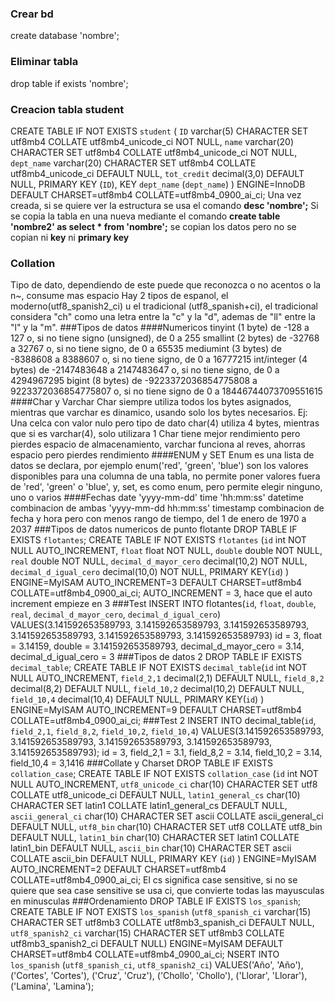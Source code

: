 ### Crear bd
create database 'nombre';
### Eliminar tabla
drop table if exists 'nombre';
### Creacion tabla student
CREATE TABLE IF NOT EXISTS `student` ( `ID` varchar(5) CHARACTER SET utf8mb4 COLLATE utf8mb4_unicode_ci NOT NULL, `name` varchar(20) CHARACTER SET utf8mb4 COLLATE utf8mb4_unicode_ci NOT NULL, `dept_name` varchar(20) CHARACTER SET utf8mb4 COLLATE utf8mb4_unicode_ci DEFAULT NULL, `tot_credit` decimal(3,0) DEFAULT NULL, PRIMARY KEY (`ID`), KEY `dept_name` (`dept_name`) ) ENGINE=InnoDB DEFAULT CHARSET=utf8mb4 COLLATE=utf8mb4_0900_ai_ci;
Una vez creada, si se quiere ver la estructura se usa el comando **desc 'nombre';**
Si se copia la tabla en una nueva mediante el comando **create table 'nombre2' as select * from 'nombre';** se copian los datos pero no se copian ni **key** ni **primary key**
### Collation
Tipo de dato, dependiendo de este puede que reconozca o no acentos o la n~, consume mas espacio
Hay 2 tipos de espanol, el moderno(utf8_spanish2_ci) u el tradicional (utf8_spanish+ci), el tradicional considera "ch" como una letra entre la "c" y la "d", ademas de "ll" entre la "l" y la "m".
###Tipos de datos
####Numericos
tinyint (1 byte) de -128 a 127 o, si no tiene signo (unsigned), de 0 a 255
smallint (2 bytes) de -32768 a 32767 o, si no tiene signo, de 0 a 65535 
mediumint (3 bytes) de -8388608 a 8388607 o, si no tiene signo, de 0 a 16777215
int/integer (4 bytes) de -2147483648 a 2147483647 o, si no tiene signo, de 0 a 4294967295
bigint (8 bytes) de -9223372036854775808 a 9223372036854775807 o, si no tiene signo de 0 a 18446744073709551615
####Char y Varchar
Char siempre utiliza todos los bytes asignados, mientras que varchar es dinamico, usando solo los bytes necesarios.
Ej: Una celca con valor nulo pero tipo de dato char(4) utiliza 4 bytes, mientras que si es varchar(4), solo utilizara 1
Char tiene mejor rendimiento pero pierdes espacio de almacenamiento, varchar funciona al reves, ahorras espacio pero pierdes rendimiento
####ENUM  y SET
Enum es una lista de datos se declara, por ejemplo enum('red', 'green', 'blue') son los valores disponibles para una columna de una tabla, no permite poner valores fuera de 'red', 'green' o 'blue', y, set, es como enum, pero permite elegir ninguno, uno o varios
####Fechas
date 'yyyy-mm-dd' 
time 'hh:mm:ss'
datetime combinacion de ambas 'yyyy-mm-dd hh:mm:ss'
timestamp combinacion de fecha y hora pero con menos rango de tiempo, del 1 de enero de 1970 a 2037
###Tipos de datos numericos de punto flotante
DROP TABLE IF EXISTS `flotantes`; CREATE TABLE IF NOT EXISTS `flotantes` (`id` int NOT NULL AUTO_INCREMENT, `float` float NOT NULL, `double` double NOT NULL, `real` double NOT NULL, `decimal_d_mayor_cero` decimal(10,2) NOT NULL, `decimal_d_igual_cero` decimal(10,0) NOT NULL, PRIMARY KEY(`id`) ) ENGINE=MyISAM AUTO_INCREMENT=3 DEFAULT CHARSET=utf8mb4 COLLATE=utf8mb4_0900_ai_ci;
AUTO_INCREMENT = 3, hace que el auto increment empieze en 3
###Test
INSERT INTO flotantes(`id`, `float`, `double`, `real`, `decimal_d_mayor_cero`, `decimal_d_igual_cero`) VALUES(3.141592653589793, 3.141592653589793, 3.141592653589793, 3.141592653589793, 3.141592653589793, 3.141592653589793)
id = 3, float = 3.14159, double = 3.141592653589793, decimal_d_mayor_cero = 3.14, decimal_d_igual_cero = 3
###Tipos de datos 2
DROP TABLE IF EXISTS `decimal_table`; CREATE TABLE IF NOT EXISTS `decimal_table`(`id` int NOT NULL AUTO_INCREMENT, `field_2,1` decimal(2,1) DEFAULT NULL, `field_8,2` decimal(8,2) DEFAULT NULL, `field_10,2` decimal(10,2) DEFAULT NULL, `field_10,4` decimal(10,4) DEFAULT NULL, PRIMARY KEY(`id`) ) ENGINE=MyISAM AUTO_INCREMENT=9 DEFAULT CHARSET=utf8mb4 COLLATE=utf8mb4_0900_ai_ci;
###Test 2
INSERT INTO decimal_table(`id`, `field_2,1`, `field_8,2`, `field_10,2`, `field_10,4`) VALUES(3.141592653589793, 3.141592653589793, 3.141592653589793, 3.141592653589793, 3.141592653589793);
id = 3, field_2,1 = 3.1, field_8,2 = 3.14, field_10,2 = 3.14, field_10,4 = 3,1416
###Collate y Charset
DROP TABLE IF EXISTS `collation_case`; CREATE TABLE IF NOT EXISTS `collation_case` (`id` int NOT NULL AUTO_INCREMENT, `utf8_unicode_ci` char(10) CHARACTER SET utf8 COLLATE utf8_unicode_ci DEFAULT NULL, `latin1_general_cs` char(10) CHARACTER SET latin1 COLLATE latin1_general_cs DEFAULT NULL, `ascii_general_ci` char(10) CHARACTER SET ascii COLLATE ascii_general_ci DEFAULT NULL, `utf8_bin` char(10) CHARACTER SET utf8 COLLATE utf8_bin DEFAULT NULL, `latin1_bin` char(10) CHARACTER SET latin1 COLLATE latin1_bin DEFAULT NULL, `ascii_bin` char(10) CHARACTER SET ascii COLLATE ascii_bin DEFAULT NULL, PRIMARY
KEY (`id`) ) ENGINE=MyISAM AUTO_INCREMENT=2 DEFAULT CHARSET=utf8mb4 COLLATE=utf8mb4_0900_ai_ci;
El cs significa case sensitive, si no se quiere que sea case sensitive se usa ci, que convierte todas las mayusculas en minusculas
###Ordenamiento
DROP TABLE IF EXISTS `los_spanish`; CREATE TABLE IF NOT EXISTS `los_spanish` (`utf8_spanish_ci` varchar(15) CHARACTER SET utf8mb3 COLLATE utf8mb3_spanish_ci DEFAULT NULL, `utf8_spanish2_ci` varchar(15) CHARACTER SET utf8mb3 COLLATE utf8mb3_spanish2_ci DEFAULT NULL) ENGINE=MyISAM DEFAULT CHARSET=utf8mb4 COLLATE=utf8mb4_0900_ai_ci;
NSERT INTO `los_spanish` (`utf8_spanish_ci`, `utf8_spanish2_ci`) VALUES('Año', 'Año'),('Cortes', 'Cortes'), ('Cruz', 'Cruz'), ('Chollo', 'Chollo'), ('Llorar', 'Llorar'), ('Lamina', 'Lamina');
